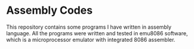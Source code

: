 # Assembly Codes

This repository contains some programs I have written in assembly language. All the programs were written and tested in emu8086 software, which is a microprocessor emulator with integrated 8086 assembler.
